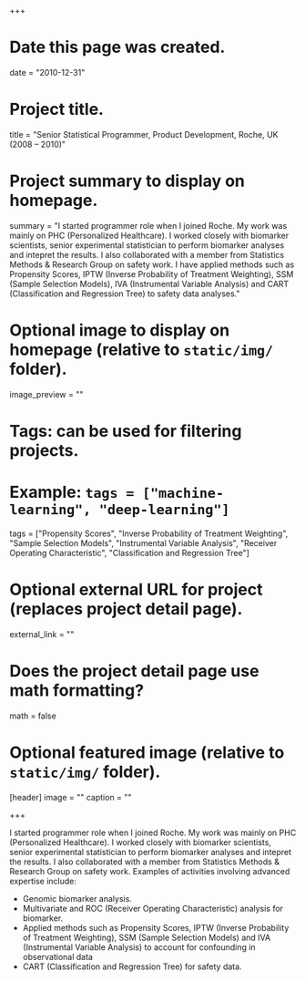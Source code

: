 +++
# Date this page was created.
date = "2010-12-31"

# Project title.
title = "Senior Statistical Programmer, Product Development, Roche, UK (2008 – 2010)"

# Project summary to display on homepage.
summary = "I started programmer role when I joined Roche. My work was mainly on PHC (Personalized Healthcare). I worked closely with biomarker scientists, senior experimental statistician to perform biomarker analyses and intepret the results. I also collaborated with a member from Statistics Methods & Research Group on safety work. I have applied methods such as Propensity Scores, IPTW (Inverse Probability of Treatment Weighting), SSM (Sample Selection Models), IVA (Instrumental Variable Analysis) and CART (Classification and Regression Tree) to safety data analyses."

# Optional image to display on homepage (relative to `static/img/` folder).
image_preview = ""

# Tags: can be used for filtering projects.
# Example: `tags = ["machine-learning", "deep-learning"]`
tags = ["Propensity Scores", "Inverse Probability of Treatment Weighting", "Sample Selection Models", "Instrumental Variable Analysis", "Receiver Operating Characteristic", "Classification and Regression Tree"]

# Optional external URL for project (replaces project detail page).
external_link = ""

# Does the project detail page use math formatting?
math = false

# Optional featured image (relative to `static/img/` folder).
[header]
image = ""
caption = ""

+++

I started programmer role when I joined Roche. My work was mainly on PHC (Personalized Healthcare). I worked closely with biomarker scientists, senior experimental statistician to perform biomarker analyses and intepret the results. I also collaborated with a member from Statistics Methods & Research Group on safety work. Examples of activities involving advanced expertise include:

* Genomic biomarker analysis.
* Multivariate and ROC (Receiver Operating Characteristic) analysis for biomarker. 
* Applied methods such as Propensity Scores, IPTW (Inverse Probability of Treatment Weighting), SSM (Sample Selection Models) and IVA (Instrumental Variable Analysis) to account for confounding in observational data
* CART (Classification and Regression Tree) for safety data.